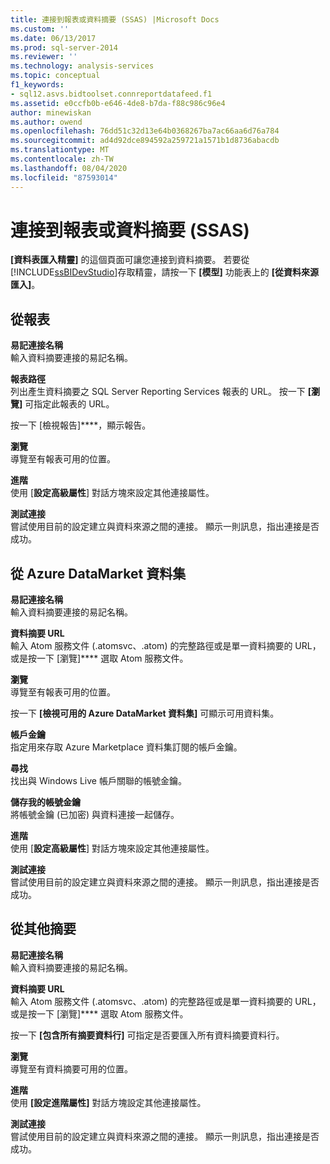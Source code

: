 ```yaml
---
title: 連接到報表或資料摘要 (SSAS) |Microsoft Docs
ms.custom: ''
ms.date: 06/13/2017
ms.prod: sql-server-2014
ms.reviewer: ''
ms.technology: analysis-services
ms.topic: conceptual
f1_keywords:
- sql12.asvs.bidtoolset.connreportdatafeed.f1
ms.assetid: e0ccfb0b-e646-4de8-b7da-f88c986c96e4
author: minewiskan
ms.author: owend
ms.openlocfilehash: 76dd51c32d13e64b0368267ba7ac66aa6d76a784
ms.sourcegitcommit: ad4d92dce894592a259721a1571b1d8736abacdb
ms.translationtype: MT
ms.contentlocale: zh-TW
ms.lasthandoff: 08/04/2020
ms.locfileid: "87593014"
---
```

# <a name="connect-to-a-report-or-data-feed-ssas"></a>連接到報表或資料摘要 (SSAS)
  **[資料表匯入精靈]** 的這個頁面可讓您連接到資料摘要。 若要從 [!INCLUDE[ssBIDevStudio](../includes/ssbidevstudio-md.md)]存取精靈，請按一下 **[模型]** 功能表上的 **[從資料來源匯入]**。  
  
## <a name="from-a-report"></a>從報表  
 **易記連接名稱**  
 輸入資料摘要連接的易記名稱。  
  
 **報表路徑**  
 列出產生資料摘要之 SQL Server Reporting Services 報表的 URL。 按一下 **[瀏覽]** 可指定此報表的 URL。  
  
 按一下 [檢視報告]****，顯示報告。  
  
 **瀏覽**  
 導覽至有報表可用的位置。  
  
 **進階**  
 使用 [**設定高級屬性**] 對話方塊來設定其他連接屬性。  
  
 **測試連接**  
 嘗試使用目前的設定建立與資料來源之間的連接。 顯示一則訊息，指出連接是否成功。  
  
## <a name="from-an-azure-datamarket-dataset"></a>從 Azure DataMarket 資料集  
 **易記連接名稱**  
 輸入資料摘要連接的易記名稱。  
  
 **資料摘要 URL**  
 輸入 Atom 服務文件 (.atomsvc、.atom) 的完整路徑或是單一資料摘要的 URL，或是按一下 [瀏覽]**** 選取 Atom 服務文件。  
  
 **瀏覽**  
 導覽至有報表可用的位置。  
  
 按一下 **[檢視可用的 Azure DataMarket 資料集]** 可顯示可用資料集。  
  
 **帳戶金鑰**  
 指定用來存取 Azure Marketplace 資料集訂閱的帳戶金鑰。  
  
 **尋找**  
 找出與 Windows Live 帳戶關聯的帳號金鑰。  
  
 **儲存我的帳號金鑰**  
 將帳號金鑰 (已加密) 與資料連接一起儲存。  
  
 **進階**  
 使用 [**設定高級屬性**] 對話方塊來設定其他連接屬性。  
  
 **測試連接**  
 嘗試使用目前的設定建立與資料來源之間的連接。 顯示一則訊息，指出連接是否成功。  
  
## <a name="from-other-feeds"></a>從其他摘要  
 **易記連接名稱**  
 輸入資料摘要連接的易記名稱。  
  
 **資料摘要 URL**  
 輸入 Atom 服務文件 (.atomsvc、.atom) 的完整路徑或是單一資料摘要的 URL，或是按一下 [瀏覽]**** 選取 Atom 服務文件。  
  
 按一下 **[包含所有摘要資料行]** 可指定是否要匯入所有資料摘要資料行。  
  
 **瀏覽**  
 導覽至有資料摘要可用的位置。  
  
 **進階**  
 使用 **[設定進階屬性]** 對話方塊設定其他連接屬性。  
  
 **測試連接**  
 嘗試使用目前的設定建立與資料來源之間的連接。 顯示一則訊息，指出連接是否成功。  
  
  
